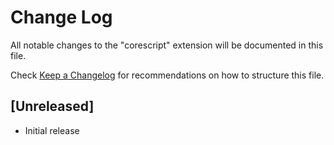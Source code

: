 # Change Log

All notable changes to the "corescript" extension will be documented in this file.

Check [Keep a Changelog](http://keepachangelog.com/) for recommendations on how to structure this file.

## [Unreleased]

- Initial release